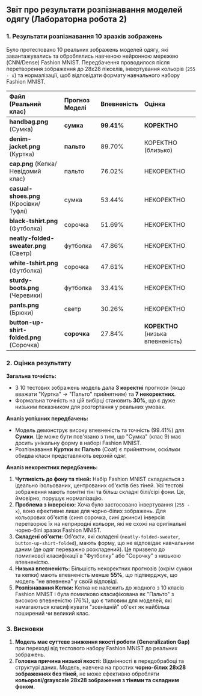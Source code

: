 ## Звіт про результати розпізнавання моделей одягу (Лабораторна робота 2)

### 1. Результати розпізнавання 10 зразків зображень

Було протестовано 10 реальних зображень моделей одягу, які завантажувались та оброблялись навченою нейронною мережею (CNN/Dense) Fashion MNIST. Передбачення проводилося після перетворення зображення до 28x28 пікселів, інвертування кольорів (`255 - x`) та нормалізації, щоб відповідати формату навчального набору Fashion MNIST.

| Файл (Реальний клас) | Прогноз Моделі | Впевненість | Оцінка |
| :--- | :--- | :--- | :--- |
| **handbag.png** (Сумка) | **сумка** | **99.41%** | **КОРЕКТНО** |
| **denim-jacket.png** (Куртка) | **пальто** | 89.70% | КОРЕКТНО (близько) |
| **cap.png** (Кепка/Невідомий клас) | пальто | 76.02% | НЕКОРЕКТНО |
| **casual-shoes.png** (Кросівки/Туфлі) | сумка | 53.44% | НЕКОРЕКТНО |
| **black-tshirt.png** (Футболка) | сорочка | 51.69% | НЕКОРЕКТНО |
| **neatly-folded-sweater.png** (Светр) | футболка | 47.86% | НЕКОРЕКТНО |
| **white-tshirt.png** (Футболка) | сорочка | 47.61% | НЕКОРЕКТНО |
| **sturdy-boots.png** (Черевики) | футболка | 33.41% | НЕКОРЕКТНО |
| **pants.png** (Брюки) | светр | 30.26% | НЕКОРЕКТНО |
| **button-up-shirt-folded.png** (Сорочка) | **сорочка** | 27.84% | **КОРЕКТНО** (низька впевненість) |

### 2. Оцінка результату

**Загальна точність:**

* З 10 тестових зображень модель дала **3 коректні** прогнози (якщо вважати "Куртка" -> "Пальто" прийнятним) та **7 некоректних**.
* Формальна точність на цій вибірці становить **30%**, що є дуже низьким показником для розгортання у реальних умовах.

**Аналіз успішних передбачень:**

* Модель демонструє високу впевненість та точність (99.41%) для **Сумки**. Це може бути пов'язано з тим, що "Сумка" (клас 9) має досить унікальну форму в наборі Fashion MNIST.
* Розпізнавання **Куртки** як **Пальто** (Coat) є прийнятним, оскільки обидва класи представляють верхній одяг.

**Аналіз некоректних передбачень:**

1. **Чутливість до фону та тіней:** Набір Fashion MNIST складається з ідеально ізольованих, центрованих об'єктів без тіней. Усі тестові зображення мають помітні тіні та більш складні білі/сірі фони. Це, ймовірно, порушує нормалізацію.
2. **Проблема з інверсією:** Хоча було застосовано інвертування (`255 - x`), воно ефективне лише для чорно-білих зображень. Для кольорових об'єктів (синя сорочка, сині джинси) інверсія перетворює їх на неприродні кольори, які не схожі на оригінальні чорно-білі зразки Fashion MNIST.
3. **Складені об'єкти:** Об'єкти, які складені (`neatly-folded-sweater`, `button-up-shirt-folded`), мають форму, що не відповідає навчальним даним (де одяг переважно розкладений). Це призвело до помилкової класифікації в "Футболку" або "Сорочку" з низькою впевненістю.
4. **Низька впевненість:** Більшість некоректних прогнозів (окрім сумки та кепки) мають впевненість менше **55%**, що підтверджує, що модель "не впевнена" у своїй відповіді.
5. **Розпізнавання Кепки:** Кепка не належить до жодного з 10 класів Fashion MNIST і була помилково класифікована як "Пальто" з високою впевненістю (76%), що є типовим для моделей, які намагаються класифікувати "зовнішній" об'єкт як найбільш поширений чи великий клас.

### 3. Висновки

1. **Модель має суттєве зниження якості роботи (Generalization Gap)** при переході від тестового набору Fashion MNIST до реальних зображень.
2. **Головна причина низької якості:** Відмінності в передобрабоці та структурі даних. Модель, навчена на простих **чорно-білих 28x28 зображеннях без тіней**, не може ефективно обробляти **кольорові/grayscale 28x28 зображення з тінями та складним фоном**.
